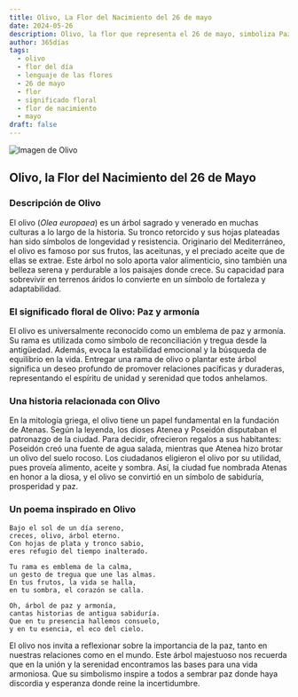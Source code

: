 ```yaml
---
title: Olivo, La Flor del Nacimiento del 26 de mayo
date: 2024-05-26
description: Olivo, la flor que representa el 26 de mayo, simboliza Paz y armonía. Descubre su fascinante historia, significado en el lenguaje de las flores y una poesía que celebra su belleza.
author: 365días
tags:
  - olivo
  - flor del día
  - lenguaje de las flores
  - 26 de mayo
  - flor
  - significado floral
  - flor de nacimiento
  - mayo
draft: false
---
```



![Imagen de Olivo](https://cdn.pixabay.com/photo/2015/05/29/10/00/olives-789140_640.jpg#center)


## Olivo, la Flor del Nacimiento del 26 de Mayo

### Descripción de Olivo

El olivo (_Olea europaea_) es un árbol sagrado y venerado en muchas culturas a lo largo de la historia. Su tronco retorcido y sus hojas plateadas han sido símbolos de longevidad y resistencia. Originario del Mediterráneo, el olivo es famoso por sus frutos, las aceitunas, y el preciado aceite que de ellas se extrae. Este árbol no solo aporta valor alimenticio, sino también una belleza serena y perdurable a los paisajes donde crece. Su capacidad para sobrevivir en terrenos áridos lo convierte en un símbolo de fortaleza y adaptabilidad.

### El significado floral de Olivo: Paz y armonía

El olivo es universalmente reconocido como un emblema de paz y armonía. Su rama es utilizada como símbolo de reconciliación y tregua desde la antigüedad. Además, evoca la estabilidad emocional y la búsqueda de equilibrio en la vida. Entregar una rama de olivo o plantar este árbol significa un deseo profundo de promover relaciones pacíficas y duraderas, representando el espíritu de unidad y serenidad que todos anhelamos.

### Una historia relacionada con Olivo

En la mitología griega, el olivo tiene un papel fundamental en la fundación de Atenas. Según la leyenda, los dioses Atenea y Poseidón disputaban el patronazgo de la ciudad. Para decidir, ofrecieron regalos a sus habitantes: Poseidón creó una fuente de agua salada, mientras que Atenea hizo brotar un olivo del suelo rocoso. Los ciudadanos eligieron el olivo por su utilidad, pues proveía alimento, aceite y sombra. Así, la ciudad fue nombrada Atenas en honor a la diosa, y el olivo se convirtió en un símbolo de sabiduría, prosperidad y paz.

### Un poema inspirado en Olivo

```
Bajo el sol de un día sereno,  
creces, olivo, árbol eterno.  
Con hojas de plata y tronco sabio,  
eres refugio del tiempo inalterado.  

Tu rama es emblema de la calma,  
un gesto de tregua que une las almas.  
En tus frutos, la vida se halla,  
en tu sombra, el corazón se calla.  

Oh, árbol de paz y armonía,  
cantas historias de antigua sabiduría.  
Que en tu presencia hallemos consuelo,  
y en tu esencia, el eco del cielo.  
```

El olivo nos invita a reflexionar sobre la importancia de la paz, tanto en nuestras relaciones como en el mundo. Este árbol majestuoso nos recuerda que en la unión y la serenidad encontramos las bases para una vida armoniosa. Que su simbolismo inspire a todos a sembrar paz donde haya discordia y esperanza donde reine la incertidumbre.